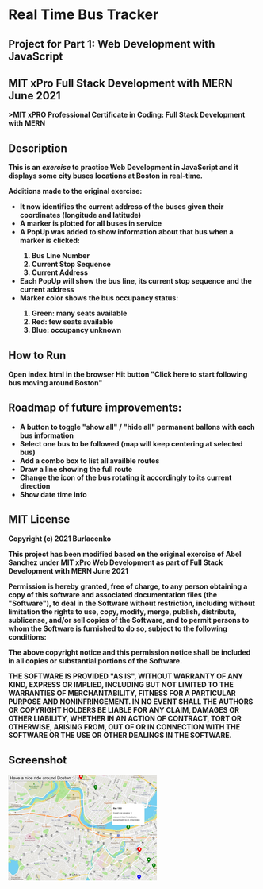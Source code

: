 <h1>Real Time Bus Tracker</h1>
<h2>Project for <strong>Part 1: Web Development with JavaScript</h2>
<h2>MIT xPro Full Stack Development with MERN June 2021</h2>
>MIT xPRO Professional Certificate in Coding: Full Stack Development with MERN


<h2>Description</h2>
<p>This is an <em>exercise</em> to practice Web Development in JavaScript and it displays some city buses locations at Boston in real-time.</p>
<p>Additions made to the original exercise:</p>
<ul>
<li>It now identifies the current address of the buses given their coordinates (longitude and latitude)</li>
<li>A marker is plotted for all buses in service</li>
<li>A PopUp was added to show information about that bus when a marker is clicked:</li>
	<ol>
	<li>Bus Line Number</li>
	<li>Current Stop Sequence</li>
	<li>Current Address</li>
	</ol>
<li>Each PopUp will show the bus line, its current stop sequence and the current address</li>
<li>Marker color shows the bus occupancy status:</li>
	<ol>
	<li>Green: many seats available</li>
	<li>Red: few seats available</li>
	<li>Blue: occupancy unknown</li>
	</ol>
</ul>

<h2>How to Run</h2>
Open <strong>index.html</strong> in the browser
Hit button "Click here to start following bus moving around Boston"

<h2>Roadmap of future improvements:</h2>
<ul>
<li>A button to toggle "show all" / "hide all" permanent ballons with each bus information</li>
<li>Select one bus to be followed (map will keep centering at selected bus)</li>
<li>Add a combo box to list all availble routes</li>
<li>Draw a line showing the full route</li>
<li>Change the icon of the bus rotating it accordingly to its current direction</li>
<li>Show date time info</li>
</ul>

<h2>MIT License</h2>
Copyright (c) 2021 Burlacenko

This project has been modified based on the original exercise of Abel Sanchez
under MIT xPro Web Development as part of Full Stack Development with MERN June 2021

Permission is hereby granted, free of charge, to any person obtaining a copy
of this software and associated documentation files (the "Software"), to deal
in the Software without restriction, including without limitation the rights
to use, copy, modify, merge, publish, distribute, sublicense, and/or sell
copies of the Software, and to permit persons to whom the Software is
furnished to do so, subject to the following conditions:

The above copyright notice and this permission notice shall be included in all
copies or substantial portions of the Software.

THE SOFTWARE IS PROVIDED "AS IS", WITHOUT WARRANTY OF ANY KIND, EXPRESS OR
IMPLIED, INCLUDING BUT NOT LIMITED TO THE WARRANTIES OF MERCHANTABILITY,
FITNESS FOR A PARTICULAR PURPOSE AND NONINFRINGEMENT. IN NO EVENT SHALL THE
AUTHORS OR COPYRIGHT HOLDERS BE LIABLE FOR ANY CLAIM, DAMAGES OR OTHER
LIABILITY, WHETHER IN AN ACTION OF CONTRACT, TORT OR OTHERWISE, ARISING FROM,
OUT OF OR IN CONNECTION WITH THE SOFTWARE OR THE USE OR OTHER DEALINGS IN THE
SOFTWARE.
	
<h2>Screenshot</h2>
<img src= "BusTrackerBostonRealTime.jpg" width='300'/>
